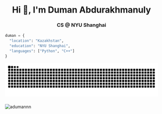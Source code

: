 <h1 align="center">Hi 👋, I'm Duman Abdurakhmanuly</h1>
<h3 align="center">CS @ NYU Shanghai</h3>


```python
duman = {
  "location": "Kazakhstan",
  "education": "NYU Shanghai",
  "languages": ["Python", "C++"]
}
```
<img src="https://raw.githubusercontent.com/adumannn/adumannn/output/snake.svg" alt="Snake animation" />

###


<p align="left"> <img src="https://komarev.com/ghpvc/?username=adumannn&label=Profile%20views&color=0e75b6&style=flat" alt="adumannn" /> </p>
